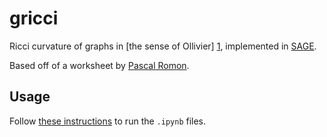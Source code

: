 # gricci

Ricci curvature of graphs in [the sense of Ollivier] [1], implemented in [SAGE](http://www.sagemath.org/).

Based off of a worksheet by [Pascal Romon](http://perso-math.univ-mlv.fr/users/romon.pascal/).

## Usage

Follow [these instructions](http://www.liafa.univ-paris-diderot.fr/~labbe/blogue/2013/02/using-sage-in-the-new-ipython-notebook/) to run the `.ipynb` files. 

[1]: http://dx.doi.org/10.1016/j.jfa.2008.11.001 "Ollivier, Y. Ricci curvature of Markov chains on metric spaces. J. Funct. Anal. 256, 810–864 (2009)."
